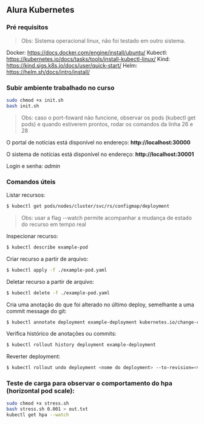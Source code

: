## Alura Kubernetes

### Pré requisitos
> Obs: Sistema operacional linux, não foi testado em outro sistema.

Docker: https://docs.docker.com/engine/install/ubuntu/
Kubectl: https://kubernetes.io/docs/tasks/tools/install-kubectl-linux/
Kind: https://kind.sigs.k8s.io/docs/user/quick-start/
Helm: https://helm.sh/docs/intro/install/

### Subir ambiente trabalhado no curso
```bash
sudo chmod +x init.sh
bash init.sh
```

> Obs: caso o port-foward não funcione, observar os pods (kubectl get pods) 
> e quando estiverem prontos, rodar os comandos da linha 26 e 28

O portal de notícias está disponível no endereço:
**http://localhost:30000**

O sistema de notícias está disponível no endereço:
**http://localhost:30001**

Login e senha:
_admin_

### Comandos úteis

Listar recursos:
```bash
$ kubectl get pods/nodes/cluster/svc/rs/configmap/deployment
```
> Obs: usar a flag --watch permite acompanhar a mudança de estado do recurso em tempo real

Inspecionar recurso:
```bash
$ kubectl describe example-pod
```

Criar recurso a partir de arquivo:
```bash
$ kubectl apply -f ./example-pod.yaml
```

Deletar recurso a partir de arquivo:
```bash
$ kubectl delete -f ./example-pod.yaml
```

Cria uma anotação do que foi alterado no último deploy, semelhante a uma commit message do git:
```bash
$ kubectl annotate deployment example-deployment kubernetes.io/change-cause="Lorem ipsum"
```

Verifica histórico de anotações ou commits:
```bash
$ kubectl rollout history deployment example-deployment
```

Reverter deployment:
```bash
$ kubectl rollout undo deployment <nome do deployment> --to-revision=<versão a ser retornada>
```

### Teste de carga para observar o comportamento do hpa (horizontal pod scale):
```bash
sudo chmod +x stress.sh
bash stress.sh 0.001 > out.txt
kubectl get hpa --watch
```